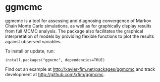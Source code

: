 # ggmcmc

ggmcmc is a tool for assessing and diagnosing convergence of Markov Chain Monte Carlo simulations, as well as for graphically display results from full MCMC analysis. The package also facilitates the graphical interpretation of models by providing flexible functions to plot the results against observed variables.

To install or update, run:

    install.packages("ggmcmc", dependencies=TRUE)

Find out an example at http://xavier-fim.net/packages/ggmcmc and track development at http://github.com/xfim/ggmcmc.
